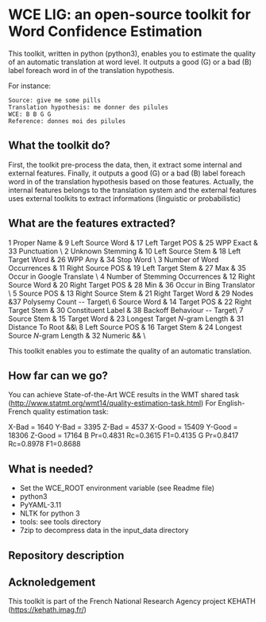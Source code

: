 # WCE LIG: an open-source toolkit for Word Confidence Estimation
This toolkit, written in python (python3), enables you to estimate the quality of an automatic translation at word level.
It outputs a good (G) or a bad (B) label foreach word in of the translation hypothesis.

For instance:
```
Source: give me some pills
Translation hypothesis: me donner des pilules
WCE: B B G G
Reference: donnes moi des pilules
```

## What the toolkit do?
First, the toolkit pre-process the data, then, it extract some internal and external features.
Finally, it outputs a good (G) or a bad (B) label foreach word in of the translation hypothesis based on those features.
Actually, the internal features belongs to the translation system and the external features uses external toolkits to extract informations (linguistic or probabilistic)

## What are the features extracted?
1 Proper Name		&  9  Left Source Word		& 17  Left Target POS	& 25 WPP Exact & 33 Punctuation \\
2 Unknown Stemming	& 10  Left Source Stem		& 18 Left Target Word		& 26  WPP Any & 34  Stop Word \\
3 Number of Word Occurrences & 11  Right Source POS & 19  Left Target Stem		& 27  Max   & 35  Occur in Google Translate \\
4 Number of Stemming Occurrences & 12  Right Source Word		& 20 Right Target POS & 28  Min & 36 Occur in Bing Translator \\
5 Source POS  		& 13  Right Source Stem		& 21  Right Target Word		& 29  Nodes &37  Polysemy Count -- Target\\
6 Source Word			& 14  Target POS	& 22  Right Target Stem		& 30  Constituent Label  & 38  Backoff Behaviour -- Target\\
7 Source Stem			& 15  Target Word 		& 23  Longest Target $N$-gram Length			& 31  Distance To Root  &&\\
8 Left Source POS		& 16  Target Stem 		& 24  Longest Source $N$-gram Length			& 32  Numeric && \\

 
This toolkit enables you to estimate the quality of an automatic translation.

## How far can we go?
You can achieve State-of-the-Art WCE results in the WMT shared task (http://www.statmt.org/wmt14/quality-estimation-task.html) 
For English-French quality estimation task:

X-Bad = 1640     Y-Bad = 3395    Z-Bad = 4537
X-Good = 15409   Y-Good = 18306          Z-Good = 17164
B        Pr=0.4831       Rc=0.3615       F1=0.4135
G        Pr=0.8417       Rc=0.8978       F1=0.8688

## What is needed?

+ Set the WCE_ROOT environment variable (see Readme file)
+ python3
+ PyYAML-3.11
+ NLTK for python 3
+ tools: see tools directory
+ 7zip to decompress data in the input_data directory

## Repository description



## Acknoledgement

This toolkit is part of the French National Research Agency project KEHATH (https://kehath.imag.fr/)

